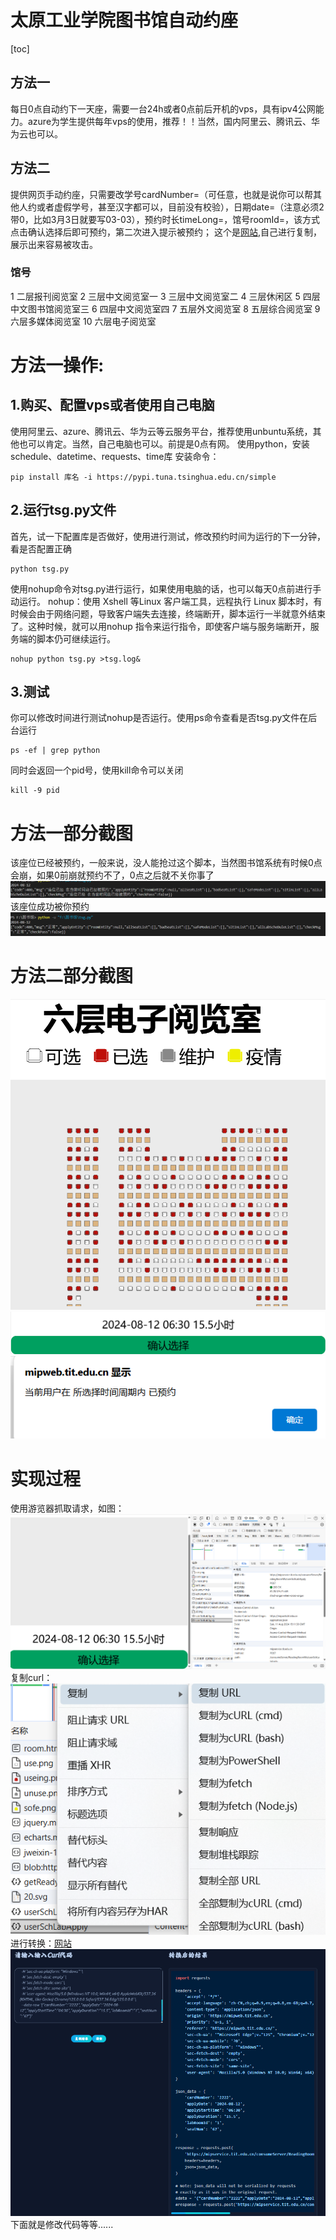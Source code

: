 # 太原工业学院图书馆自动约座
[toc]

## 方法一
每日0点自动约下一天座，需要一台24h或者0点前后开机的vps，具有ipv4公网能力。azure为学生提供每年vps的使用，推荐！！当然，国内阿里云、腾讯云、华为云也可以。
## 方法二
提供网页手动约座，只需要改学号cardNumber=（可任意，也就是说你可以帮其他人约或者虚假学号，甚至汉字都可以，目前没有校验），日期date=（注意必须2带0，比如3月3日就要写03-03），预约时长timeLong=，馆号roomId=，该方式点击确认选择后即可预约，第二次进入提示被预约；
这个是[网站](https://mipweb.tit.edu.cn/schReadingRoomSvg/h5Show/room.html?cardNumber=%E5%AD%A6%E5%8F%B7&date=2024-08-12&time=06:30&timeLong=15.5&roomId=10),自己进行复制，展示出来容易被攻击。
### 馆号
1 二层报刊阅览室
2 三层中文阅览室一
3 三层中文阅览室二
4 三层休闲区
5 四层中文图书馆阅览室三
6 四层中文阅览室四
7 五层外文阅览室
8 五层综合阅览室
9 六层多媒体阅览室
10 六层电子阅览室

# 方法一操作:
## 1.购买、配置vps或者使用自己电脑
使用阿里云、azure、腾讯云、华为云等云服务平台，推荐使用unbuntu系统，其他也可以肯定。当然，自己电脑也可以。前提是0点有网。
使用python，安装schedule、datetime、requests、time库
安装命令：
```
pip install 库名 -i https://pypi.tuna.tsinghua.edu.cn/simple
```
## 2.运行tsg.py文件
首先，试一下配置库是否做好，使用进行测试，修改预约时间为运行的下一分钟，看是否配置正确
```
python tsg.py
```
使用nohup命令对tsg.py进行运行，如果使用电脑的话，也可以每天0点前进行手动运行。
nohup：使用 Xshell 等Linux 客户端工具，远程执行 Linux 脚本时，有时候会由于网络问题，导致客户端失去连接，终端断开，脚本运行一半就意外结束了。这种时候，就可以用nohup 指令来运行指令，即使客户端与服务端断开，服务端的脚本仍可继续运行。
```
nohup python tsg.py >tsg.log&
```
## 3.测试
你可以修改时间进行测试nohup是否运行。使用ps命令查看是否tsg.py文件在后台运行
```
ps -ef | grep python
```
同时会返回一个pid号，使用kill命令可以关闭
```
kill -9 pid
```
# 方法一部分截图
该座位已经被预约，一般来说，没人能抢过这个脚本，当然图书馆系统有时候0点会崩，如果0前崩就预约不了，0点之后就不关你事了
![alt text](image-3.png)
该座位成功被你预约
![alt text](image-4.png)
# 方法二部分截图
![alt text](image.png)
![alt text](image-1.png)
![alt text](image-2.png)


# 实现过程
使用游览器抓取请求，如图：
![alt text](image-5.png)
复制curl：
![alt text](image-6.png)
进行转换：[网站](https://trumanwl.com/development/curl/python)
![alt text](image-7.png)
下面就是修改代码等等......